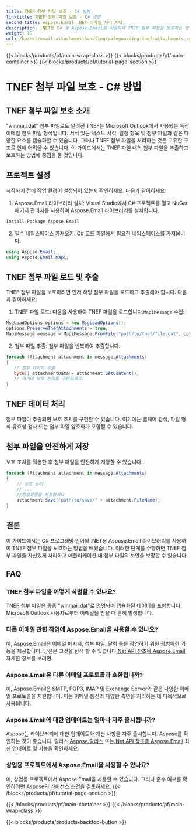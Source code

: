 ```yaml
---
title: TNEF 첨부 파일 보호 - C# 방법
linktitle: TNEF 첨부 파일 보호 - C# 방법
second_title: Aspose.Email .NET 이메일 처리 API
description: .NET용 C# 및 Aspose.Email을 사용하여 TNEF 첨부 파일을 보호하는 방법을 알아보세요. 소스 코드가 포함된 단계별 가이드입니다.
weight: 19
url: /ko/net/email-attachment-handling/safeguarding-tnef-attachments-csharp-method/
---
```


{{< blocks/products/pf/main-wrap-class >}}
{{< blocks/products/pf/main-container >}}
{{< blocks/products/pf/tutorial-page-section >}}

# TNEF 첨부 파일 보호 - C# 방법


## TNEF 첨부 파일 보호 소개

"winmail.dat" 첨부 파일로도 알려진 TNEF는 Microsoft Outlook에서 사용되는 독점 이메일 첨부 파일 형식입니다. 서식 있는 텍스트 서식, 일정 항목 및 첨부 파일과 같은 다양한 요소를 캡슐화할 수 있습니다. 그러나 TNEF 첨부 파일을 처리하는 것은 고유한 구조로 인해 어려울 수 있습니다. 이 가이드에서는 TNEF 파일 내의 첨부 파일을 추출하고 보호하는 방법에 중점을 둘 것입니다.

## 프로젝트 설정

시작하기 전에 작업 환경이 설정되어 있는지 확인하세요. 다음과 같이하세요:

1. Aspose.Email 라이브러리 설치: Visual Studio에서 C# 프로젝트를 열고 NuGet 패키지 관리자를 사용하여 Aspose.Email 라이브러리를 설치합니다.

```bash
Install-Package Aspose.Email
```

2. 필수 네임스페이스 가져오기: C# 코드 파일에서 필요한 네임스페이스를 가져옵니다.

```csharp
using Aspose.Email;
using Aspose.Email.Mapi;
```

## TNEF 첨부 파일 로드 및 추출

TNEF 첨부 파일을 보호하려면 먼저 해당 첨부 파일을 로드하고 추출해야 합니다. 다음과 같이하세요:

1.  TNEF 파일 로드: 다음을 사용하여 TNEF 파일을 로드합니다.`MapiMessage` 수업:

```csharp
MsgLoadOptions options = new MsgLoadOptions();
options.PreserveTnefAttachments = true;
MapiMessage message = MapiMessage.FromFile("path/to/tnef/file.dat", options);
```

2. 첨부 파일 추출: 첨부 파일을 반복하여 추출합니다.

```csharp
foreach (Attachment attachment in message.Attachments)
{
   // 첨부 데이터 추출
   byte[] attachmentData = attachment.GetContent();
   // 여기에 보호 논리를 구현하세요.
}
```

## TNEF 데이터 처리

첨부 파일이 추출되면 보호 조치를 구현할 수 있습니다. 여기에는 맬웨어 검색, 파일 형식 유효성 검사 또는 첨부 파일 암호화가 포함될 수 있습니다.

## 첨부 파일을 안전하게 저장

보호 조치를 적용한 후 첨부 파일을 안전하게 저장할 수 있습니다.

```csharp
foreach (Attachment attachment in message.Attachments)
{
    // 보호 논리
    // ...
    //첨부파일을 저장하세요
    attachment.Save("path/to/save/" + attachment.FileName);
}
```

## 결론

이 가이드에서는 C# 프로그래밍 언어와 .NET용 Aspose.Email 라이브러리를 사용하여 TNEF 첨부 파일을 보호하는 방법을 배웠습니다. 이러한 단계를 수행하면 TNEF 첨부 파일을 자신있게 처리하고 애플리케이션 내 첨부 파일의 보안을 보장할 수 있습니다.

## FAQ

### TNEF 첨부 파일을 어떻게 식별할 수 있나요?

TNEF 첨부 파일은 종종 "winmail.dat"로 명명되며 캡슐화된 데이터를 포함합니다. Microsoft Outlook 사용자로부터 이메일을 받을 때 흔히 발생합니다.

### 다른 이메일 관련 작업에 Aspose.Email을 사용할 수 있나요?

 예, Aspose.Email은 이메일 메시지, 첨부 파일, 달력 등을 작업하기 위한 광범위한 기능을 제공합니다. 당신은 그것을 탐색 할 수 있습니다[.Net API 참조용 Aspose.Email](https://reference.aspose.com/email/net) 자세한 정보를 보려면.

### Aspose.Email은 다른 이메일 프로토콜과 호환됩니까?

예, Aspose.Email은 SMTP, POP3, IMAP 및 Exchange Server와 같은 다양한 이메일 프로토콜을 지원합니다. 이는 이메일 통신의 다양한 측면을 처리하는 데 다목적으로 사용됩니다.

### Aspose.Email에 대한 업데이트는 얼마나 자주 출시됩니까?

Aspose는 라이브러리에 대한 업데이트와 개선 사항을 자주 출시합니다. Aspose를 확인하는 것이 좋습니다. 릴리스:[Aspose.릴리스](https://releases.aspose.com/email/net/) 또는[.Net API 참조용 Aspose.Email](https://reference.aspose.com/email/net) 최신 업데이트 및 기능을 확인하세요.

### 상업용 프로젝트에서 Aspose.Email을 사용할 수 있나요?

예, 상업용 프로젝트에서 Aspose.Email을 사용할 수 있습니다. 그러나 준수 여부를 확인하려면 Aspose의 라이선스 조건을 검토하세요.
{{< /blocks/products/pf/tutorial-page-section >}}

{{< /blocks/products/pf/main-container >}}
{{< /blocks/products/pf/main-wrap-class >}}

{{< blocks/products/products-backtop-button >}}
